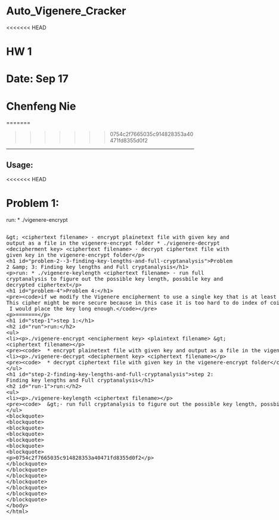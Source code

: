 # Auto_Vigenere_Cracker

<<<<<<< HEAD
# HW 1
# Date: Sep 17
# Chenfeng Nie

=======
>>>>>>> 0754c2f7665035c914828353a40471fd8355d0f2
---
Usage:
---

<<<<<<< HEAD
# Problem 1:

run: 
	* ./vigenere-encrypt <encipherment key> <plaintext filename> > <ciphertext filename>
		- encrypt plainetext file with given key and output as a file in the vigenere-encrypt folder
	* ./vigenere-decrypt <decipherment key> <ciphertext filename>
		- decrypt ciphertext file with given key in the vigenere-encrypt folder

# Problem 2 & 3: Finding key lengths and Full cryptanalysis
run:
	* ./vigenere-keylength <ciphertext filename>
		- run full cryptanalysis to figure out the possible key length, possbile key and decrypted ciphertext
		
# Problem 4:
	if we modify the Vigenere encipherment to use a single key that is at least as long as the message. 
	This cipher might be more secure because in this case it is too hard to do index of coincidence analysis. Moreover, the longer length of key cause computer process longer time to decrypt.  
	 I would place the key long enough.
=======
# step 1:

## run:
* ./vigenere-encrypt <encipherment key> <plaintext filename> > <ciphertext filename>
		
		* encrypt plainetext file with given key and output as a file in the vigenere-encrypt folder
		
* ./vigenere-decrypt <decipherment key> <ciphertext filename>
		
		* decrypt ciphertext file with given key in the vigenere-encrypt folder

# step 2: Finding key lengths and Full cryptanalysis
## run:
* ./vigenere-keylength <ciphertext filename>
		
		>- run full cryptanalysis to figure out the possible key length, possbile key and decrypted ciphertext
>>>>>>> 0754c2f7665035c914828353a40471fd8355d0f2
